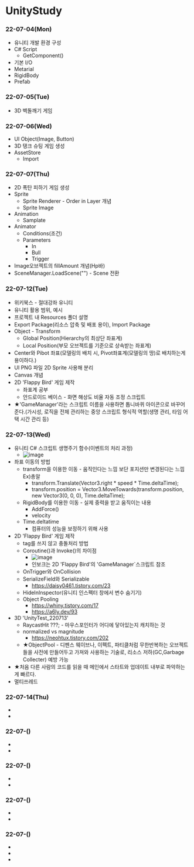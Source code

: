 # UnityStudy

### 22-07-04(Mon)
 - 유니티 개발 환경 구성
 - C# Script
   - GetComponent()
 - 기본 I/O
 - Metarial
 - RigidBody
 - Prefab

### 22-07-05(Tue)
 - 3D 벽돌깨기 게임

### 22-07-06(Wed)
 - UI Object(Image, Button)
 - 3D 탱크 슈팅 게임 생성
 - AssetStore
   - Import

### 22-07-07(Thu)
 - 2D 폭탄 피하기 게임 생성
 - Sprite
   - Sprite Renderer - Order in Layer 개념
   - Sprite Image
 - Animation
   - Samplate
 - Animator
   - Conditions(조건)
   - Parameters
     - In
     - Bull
     - Trigger
 - Image오브젝트의 fillAmount 개념(Hp바)
 - SceneManager.LoadScene("") - Scene 전환

### 22-07-12(Tue)
 - 위키북스 - 절대강좌 유니티
 - 유니티 활용 범위, 예시
 - 프로젝트 내 Resources 폴더 설명
 - Export Package(리소스 압축 및 배포 용이), Import Package
 - Object - Transform
   - Global Position(Hierarchy의 최상단 좌표계)
   - Local Position(부모 오브젝트를 기준으로 상속받는 좌표계)
 - Center와 Pibot 좌표(모델링의 배치 시, Pivot좌표계(모델링의 땅)로 배치하는게 용이하다.)
 - UI PNG 파일 2D Sprite 사용해 분리
 - Canvas 개념
 - 2D 'Flappy Bird' 게임 제작
   - 좌표계 공부
   - 안드로이드 베이스 - 화면 해상도 비율 자동 조정 스크립트
 - ★'GameManager'라는 스크립트 이름을 사용하면 톱니바퀴 아이콘으로 바꾸어 준다.(가시성, 로직을 전체 관리하는 중앙 스크립트 형식적 역할(생명 관리, 타임 어택 시간 관리 등)
 
### 22-07-13(Wed)
 - 유니티 C# 스크립트 생명주기 함수(이벤트의 처리 과정)
   - ![image](https://user-images.githubusercontent.com/85896566/178629812-9bb7680c-77b3-4678-9eb8-73eebe7e3a4a.png)
 - 좌표 이동의 방법
   - transform을 이용한 이동 - 움직인다는 느낌 보단 포지션만 변경된다는 느낌 Ex)총알
     - transform.Translate(Vector3.right * speed * Time.deltaTime);
     - transform.position = Vector3.MoveTowards(transform.position, new Vector3(0, 0, 0), Time.deltaTime);
   - RigidBody를 이용한 이동 - 실제 중력을 받고 움직이는 내용
     - AddForce()
     - velocity
   - Time.deltatime
     - 컴퓨터의 성능을 보정하기 위해 사용
 - 2D 'Flappy Bird' 게임 제작
   - tag를 쓰지 않고 충돌처리 방법
   - Coroutine()과 Invoke()의 차이점
      - ![image](https://user-images.githubusercontent.com/85896566/178635850-f8bda70e-ff06-447a-bac3-48b141a2a76d.png)
      - 인보크는 2D 'Flappy Bird'의 'GameManager`스크립트 참조
   - OnTrigger와 OnCollision
   - SerializeField와 Serializable
     - https://daisy0461.tistory.com/23
   - HideInInspector(유니티 인스펙터 창에서 변수 숨기기)
   - Object Pooling
     - https://whiny.tistory.com/17
     - https://a6ly.dev/93
 - 3D 'UnityTest_220713'
   - RaycastHit ???; - 마우스포인터가 어디에 닿아있는지 캐치하는 것
   - normalized vs magnitude
     - https://neohtux.tistory.com/202
   - ★ObjectPool - 디펜스 웨이브나, 이펙트, 파티클처럼 무한반복하는 오브젝트들을 사전에 만들어두고 가져와 사용하는 기술로, 리소스 저하(GC,Garbage Collecter) 예방 가능
 - ★처음 다른 사람의 코드를 읽을 때 메인에서 스타트와 업데이트 내부로 파악하는 게 빠르다.  
 - 멀티쓰레드
 ### 22-07-14(Thu)
 - 
 - 

### 22-07-()
 - 
 - 

### 22-07-()
 - 
 - 

### 22-07-()
 - 
 - 

### 22-07-()
 - 
 - 
 - 
